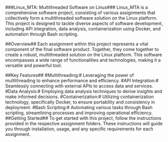 ###Linux_MTA: Multithreaded Software on Linux###
Linux_MTA is a comprehensive software project, consisting of various assignments that collectively form a multithreaded software solution on the Linux platform. This project is designed to tackle diverse aspects of software development, including API integration, data analysis, containerization using Docker, and automation through Bash scripting.

##Overview##
Each assignment within this project represents a vital component of the final software product. Together, they come together to create a robust, multithreaded solution on the Linux platform. This software encompasses a wide range of functionalities and technologies, making it a versatile and powerful tool.

##Key Features##
#Multithreading:# Leveraging the power of multithreading to enhance performance and efficiency.
#API Integration:# Seamlessly connecting with external APIs to access data and services.
#Data Analysis:# Employing data analysis techniques to derive insights and make informed decisions.
#Containerization:# Utilizing containerization technology, specifically Docker, to ensure portability and consistency in deployment.
#Bash Scripting:# Automating various tasks through Bash scripting, streamlining processes and improving operational efficiency.
##Getting Started##
To get started with this project, follow the instructions provided in the respective assignment folders. These instructions will guide you through installation, usage, and any specific requirements for each assignment.
